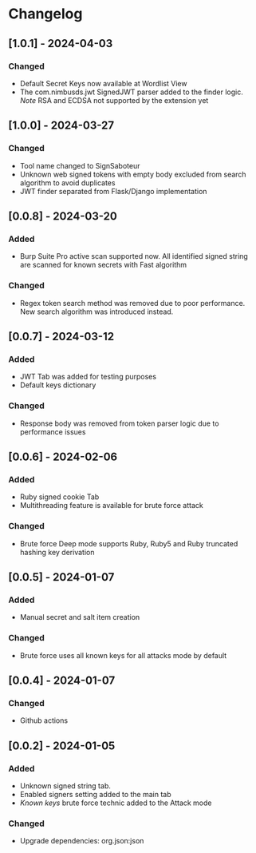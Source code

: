 # Changelog

## [1.0.1] - 2024-04-03

### Changed

- Default Secret Keys now available at Wordlist View
- The com.nimbusds.jwt SignedJWT parser added to the finder logic. _Note_ RSA and ECDSA not supported by the extension yet

## [1.0.0] - 2024-03-27

### Changed

- Tool name changed to SignSaboteur
- Unknown web signed tokens with empty body excluded from search algorithm to avoid duplicates
- JWT finder separated from Flask/Django implementation

## [0.0.8] - 2024-03-20

### Added

- Burp Suite Pro active scan supported now. All identified signed string are scanned for known secrets with Fast algorithm

### Changed

- Regex token search method was removed due to poor performance. New search algorithm was introduced instead.

## [0.0.7] - 2024-03-12

### Added

- JWT Tab was added for testing purposes
- Default keys dictionary

### Changed

- Response body was removed from token parser logic due to performance issues

## [0.0.6] - 2024-02-06

### Added

- Ruby signed cookie Tab
- Multithreading feature is available for brute force attack

### Changed

- Brute force Deep mode supports Ruby, Ruby5 and Ruby truncated hashing key derivation

## [0.0.5] - 2024-01-07

### Added

- Manual secret and salt item creation

### Changed

- Brute force uses all known keys for all attacks mode by default

## [0.0.4] - 2024-01-07

### Changed

- Github actions

## [0.0.2] - 2024-01-05

### Added

- Unknown signed string tab.
- Enabled signers setting added to the main tab
- _Known keys_ brute force technic added to the Attack mode

### Changed

- Upgrade dependencies: org.json:json 